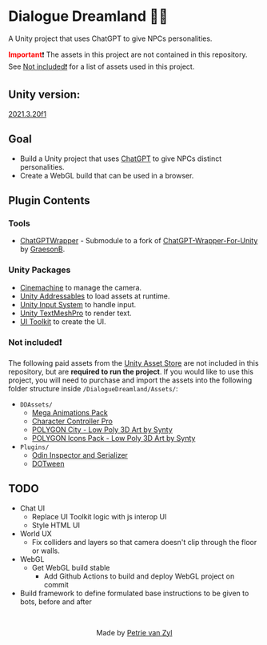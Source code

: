 # Dialogue Dreamland 🤖💬
A Unity project that uses ChatGPT to give NPCs personalities. 

<span style="color: red;">**Important**</span>❗
The assets in this project are not contained in this repository. See
[Not included❗](#not-included) for a list of assets used in this project.

## Unity version:
[2021.3.20f1](./ProjectSettings/ProjectVersion.txt)

## Goal
- Build a Unity project that uses [ChatGPT](https://openai.com/blog/chatgpt/) to give NPCs distinct personalities.
- Create a WebGL build that can be used in a browser.

## Plugin Contents

### Tools
- [ChatGPTWrapper](https://github.com/p-v-z/ChatGPT-Wrapper-For-Unity) - Submodule to a fork of [ChatGPT-Wrapper-For-Unity](https://github.com/GraesonB/ChatGPT-Wrapper-For-Unity) by [GraesonB](https://github.com/GraesonB).

### Unity Packages
- [Cinemachine](https://unity.com/unity/features/editor/art-and-design/cinemachine) to manage the camera.
- [Unity Addressables](https://docs.unity3d.com/Manual/com.unity.addressables.html) to load assets at runtime.
- [Unity Input System](https://docs.unity3d.com/Manual/com.unity.inputsystem.html) to handle input.
- [Unity TextMeshPro](https://docs.unity3d.com/Manual/com.unity.textmeshpro.html) to render text.
- [UI Toolkit](https://docs.unity3d.com/Manual/UIElements.html) to create the UI.

### Not included❗
The following paid assets from the [Unity Asset Store](https://assetstore.unity.com/) are not included in this repository, but are **required to run the project**. If you would like to use this project, you will need to purchase and import the assets into the following folder structure inside `/DialogueDreamland/Assets/`:
- `DDAssets/`
    - [Mega Animations Pack](https://assetstore.unity.com/packages/3d/animations/mega-animations-pack-162341)
    - [Character Controller Pro](https://assetstore.unity.com/packages/tools/physics/character-controller-pro-159150)
    - [POLYGON City - Low Poly 3D Art by Synty](https://assetstore.unity.com/packages/3d/environments/urban/polygon-city-low-poly-3d-art-by-synty-95214)
    - [POLYGON Icons Pack - Low Poly 3D Art by Synty](https://assetstore.unity.com/packages/3d/gui/polygon-icons-pack-low-poly-3d-art-by-synty-202117)
- `Plugins/`
  - [Odin Inspector and Serializer](https://assetstore.unity.com/packages/tools/utilities/odin-inspector-and-serializer-89041)
  - [DOTween](https://assetstore.unity.com/packages/tools/animation/dotween-hotween-v2-27676)

## TODO
- Chat UI
  - Replace UI Toolkit logic with js interop UI
  - Style HTML UI
- World UX
    - Fix colliders and layers so that camera doesn't clip through the floor or walls.
- WebGL
  - Get WebGL build stable
    - Add Github Actions to build and deploy WebGL project on commit
- Build framework to define formulated base instructions to be given to bots, before and after 

<br>
<div align="center">
  <p>Made by <a href="https://github.com/p-v-z">Petrie van Zyl</a></p>
</div>
